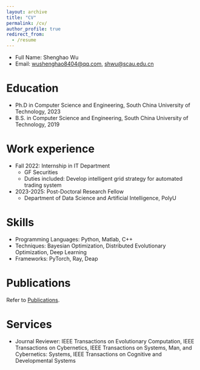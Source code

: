 ```yaml
---
layout: archive
title: "CV"
permalink: /cv/
author_profile: true
redirect_from:
  - /resume
---
```


* Full Name: Shenghao Wu
* Email: wushenghao8404@qq.com, shwu@scau.edu.cn

Education
======
* Ph.D in Computer Science and Engineering, South China University of Technology, 2023
* B.S. in Computer Science and Engineering, South China University of Technology, 2019

Work experience
======
* Fall 2022: Internship in IT Department
  * GF Securities
  * Duties included: Develop intelligent grid strategy for automated trading system
* 2023-2025: Post-Doctoral Research Fellow
  * Department of Data Science and Artificial Intelligence, PolyU

Skills
======
* Programming Languages: Python, Matlab, C++
* Techniques: Bayesian Optimization, Distributed Evolutionary Optimization, Deep Learning
* Frameworks: PyTorch, Ray, Deap

Publications
======
Refer to [Publications](https://wushenghao8404.github.io/publications).
  
Services
======
* Journal Reviewer: IEEE Transactions on Evolutionary Computation, IEEE Transactions on Cybernetics, IEEE Transactions on Systems, Man, and Cybernetics: Systems, IEEE Transactions on Cognitive and Developmental Systems
